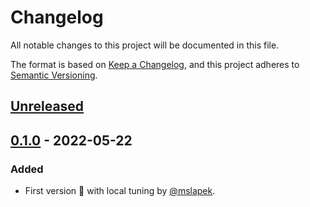 # Changelog
All notable changes to this project will be documented in this file.

The format is based on [Keep a Changelog](https://keepachangelog.com/en/1.0.0/),
and this project adheres to [Semantic Versioning](https://semver.org/spec/v2.0.0.html).

## [Unreleased]

## [0.1.0] - 2022-05-22
### Added
- First version :tada: with local tuning by [@mslapek](https://github.com/mslapek).

[Unreleased]: https://github.com/mslapek/letstune/compare/v0.1.0...HEAD
[0.1.0]: https://github.com/mslapek/letstune/releases/tag/v0.1.0
